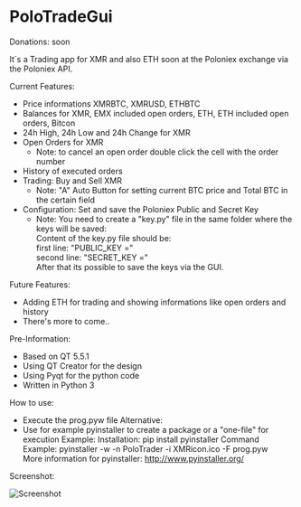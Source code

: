 # PoloTradeGui

Donations: soon

It`s a Trading app for XMR and also ETH soon at the Poloniex exchange via the Poloniex API.

Current Features:
  - Price informations XMRBTC, XMRUSD, ETHBTC
  - Balances for XMR, EMX included open orders, ETH, ETH included open orders, Bitcon
  - 24h High, 24h Low and 24h Change for XMR
  - Open Orders for XMR
    - Note: to cancel an open order double click the cell with the order number
  - History of executed orders
  - Trading: Buy and Sell XMR
    - Note: "A" Auto Button for setting current BTC price and Total BTC in the certain field
  - Configuration: Set and save the Poloniex Public and Secret Key
    - Note: You need to create a "key.py" file in the same folder where the keys will be saved:  
      Content of the key.py file should be:   
      first line: "PUBLIC_KEY ="   
      second line: "SECRET_KEY ="     
      After that its possible to save the keys via the GUI.
    
Future Features:
  - Adding ETH for trading and showing informations like open orders and history
  - There's more to come..
  
Pre-Information:
  - Based on QT 5.5.1
  - Using QT Creator for the design
  - Using Pyqt for the python code
  - Written in Python 3

How to use:
  - Execute the prog.pyw file
  Alternative:
  - Use for example pyinstaller to create a package or a "one-file" for execution
    Example: 
    Installation: pip install pyinstaller
    Command Example: pyinstaller -w -n PoloTrader -i XMRicon.ico -F prog.pyw  
    More information for pyinstaller: http://www.pyinstaller.org/


Screenshot:

![Screenshot](https://raw.github.com/swalecko/PoloTradeGui/Dashboard_screenshot.JPG?raw=true "Open Orders Tab")





